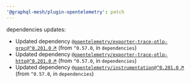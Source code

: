 ```yaml
---
'@graphql-mesh/plugin-opentelemetry': patch
---
```


dependencies updates: 

- Updated dependency [`@opentelemetry/exporter-trace-otlp-grpc@^0.201.0` ↗︎](https://www.npmjs.com/package/@opentelemetry/exporter-trace-otlp-grpc/v/0.201.0) (from `^0.57.0`, in `dependencies`)
- Updated dependency [`@opentelemetry/exporter-trace-otlp-http@^0.201.0` ↗︎](https://www.npmjs.com/package/@opentelemetry/exporter-trace-otlp-http/v/0.201.0) (from `^0.57.0`, in `dependencies`)
- Updated dependency [`@opentelemetry/instrumentation@^0.201.0` ↗︎](https://www.npmjs.com/package/@opentelemetry/instrumentation/v/0.201.0) (from `^0.57.0`, in `dependencies`)
